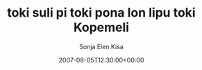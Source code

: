 ---
title: 'toki suli pi toki pona lon lipu toki Kopemeli'
posts: 5
hash: 't830'
author: 'Sonja Elen Kisa'
date: 2007-08-05T12:30:00+00:00
sources:
  - http://forums.tokipona.org/viewtopic.php%3Ft=830.html
---